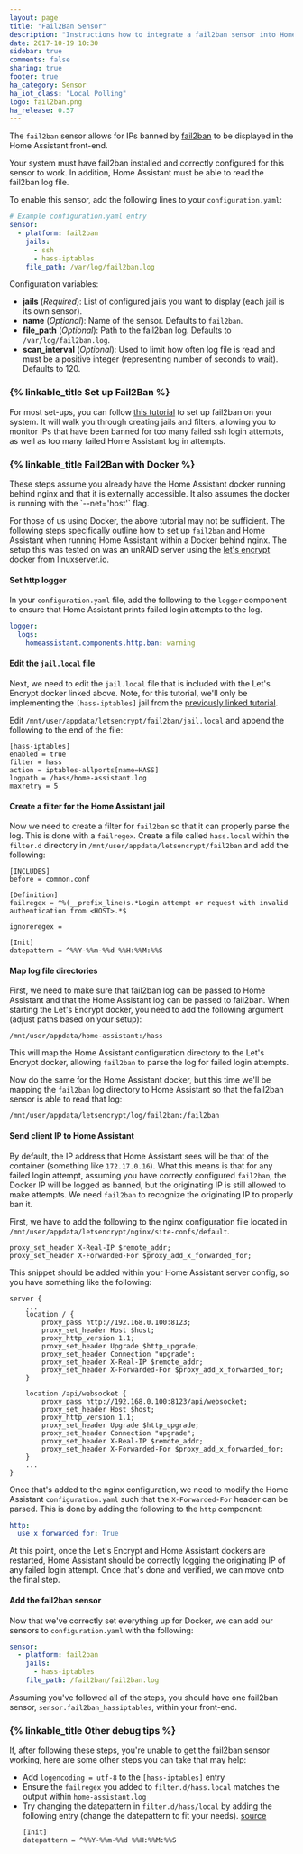 ```yaml
---
layout: page
title: "Fail2Ban Sensor"
description: "Instructions how to integrate a fail2ban sensor into Home Assistant."
date: 2017-10-19 10:30
sidebar: true
comments: false
sharing: true
footer: true
ha_category: Sensor
ha_iot_class: "Local Polling"
logo: fail2ban.png
ha_release: 0.57
---
```



The `fail2ban` sensor allows for IPs banned by [fail2ban](https://www.fail2ban.org/wiki/index.php/Main_Page) to be displayed in the Home Assistant front-end.  

<p class='note'>
Your system must have fail2ban installed and correctly configured for this sensor to work.  In addition, Home Assistant must be able to read the fail2ban log file.
</p>

To enable this sensor, add the following lines to your `configuration.yaml`:

```yaml
# Example configuration.yaml entry
sensor:
  - platform: fail2ban
    jails:
      - ssh
      - hass-iptables
    file_path: /var/log/fail2ban.log
```

Configuration variables:

- **jails** (*Required*): List of configured jails you want to display (each jail is its own sensor).
- **name** (*Optional*): Name of the sensor. Defaults to `fail2ban`.
- **file_path** (*Optional*): Path to the fail2ban log.  Defaults to `/var/log/fail2ban.log`.
- **scan_interval** (*Optional*): Used to limit how often log file is read and must be a positive integer (representing number of seconds to wait).  Defaults to 120.

### {% linkable_title Set up Fail2Ban %}

For most set-ups, you can follow [this tutorial](https://home-assistant.io/cookbook/fail2ban/) to set up fail2ban on your system.  It will walk you through creating jails and filters, allowing you to monitor IPs that have been banned for too many failed ssh login attempts, as well as too many failed Home Assistant log in attempts.

### {% linkable_title Fail2Ban with Docker %}

<p class='note'>
These steps assume you already have the Home Assistant docker running behind nginx and that it is externally accessible.  It also assumes the docker is running with the `--net='host'` flag.
</p>

For those of us using Docker, the above tutorial may not be sufficient.  The following steps specifically outline how to set up `fail2ban` and Home Assistant when running Home Assistant within a Docker behind nginx.  The setup this was tested on was an unRAID server using the [let's encrypt docker](https://github.com/linuxserver/docker-letsencrypt) from linuxserver.io.

#### Set http logger

In your `configuration.yaml` file, add the following to the `logger` component to ensure that Home Assistant prints failed login attempts to the log.

```yaml
logger:
  logs:
    homeassistant.components.http.ban: warning
```

#### Edit the `jail.local` file

Next, we need to edit the `jail.local` file that is included with the Let's Encrypt docker linked above.  Note, for this tutorial, we'll only be implementing the `[hass-iptables]` jail from the [previously linked tutorial](https://home-assistant.io/cookbook/fail2ban/).

Edit `/mnt/user/appdata/letsencrypt/fail2ban/jail.local` and append the following to the end of the file:

```
[hass-iptables]
enabled = true
filter = hass
action = iptables-allports[name=HASS]
logpath = /hass/home-assistant.log
maxretry = 5
```

#### Create a filter for the Home Assistant jail

Now we need to create a filter for `fail2ban` so that it can properly parse the log.  This is done with a `failregex`.  Create a file called `hass.local` within the `filter.d` directory in `/mnt/user/appdata/letsencrypt/fail2ban` and add the following:

```
[INCLUDES]
before = common.conf

[Definition]
failregex = ^%(__prefix_line)s.*Login attempt or request with invalid authentication from <HOST>.*$

ignoreregex =

[Init]
datepattern = ^%%Y-%%m-%%d %%H:%%M:%%S
```

#### Map log file directories

First, we need to make sure that fail2ban log can be passed to Home Assistant and that the Home Assistant log can be passed to fail2ban.  When starting the Let's Encrypt docker, you need to add the following argument (adjust paths based on your setup):

```
/mnt/user/appdata/home-assistant:/hass
```

This will map the Home Assistant configuration directory to the Let's Encrypt docker, allowing `fail2ban` to parse the log for failed login attempts.

Now do the same for the Home Assistant docker, but this time we'll be mapping the `fail2ban` log directory to Home Assistant so that the fail2ban sensor is able to read that log:

```
/mnt/user/appdata/letsencrypt/log/fail2ban:/fail2ban
```


#### Send client IP to Home Assistant

By default, the IP address that Home Assistant sees will be that of the container (something like `172.17.0.16`).  What this means is that for any failed login attempt, assuming you have correctly configured `fail2ban`, the Docker IP will be logged as banned, but the originating IP is still allowed to make attempts.  We need `fail2ban` to recognize the originating IP to properly ban it.

First, we have to add the following to the nginx configuration file located in `/mnt/user/appdata/letsencrypt/nginx/site-confs/default`.  

```
proxy_set_header X-Real-IP $remote_addr;
proxy_set_header X-Forwarded-For $proxy_add_x_forwarded_for;
```

This snippet should be added within your Home Assistant server config, so you have something like the following:

```
server {
    ...
    location / {
        proxy_pass http://192.168.0.100:8123;	
        proxy_set_header Host $host;
        proxy_http_version 1.1;
        proxy_set_header Upgrade $http_upgrade;
        proxy_set_header Connection "upgrade";
        proxy_set_header X-Real-IP $remote_addr;
        proxy_set_header X-Forwarded-For $proxy_add_x_forwarded_for;
    }

    location /api/websocket {
        proxy_pass http://192.168.0.100:8123/api/websocket;
        proxy_set_header Host $host;
        proxy_http_version 1.1;
        proxy_set_header Upgrade $http_upgrade;
        proxy_set_header Connection "upgrade";
        proxy_set_header X-Real-IP $remote_addr;
        proxy_set_header X-Forwarded-For $proxy_add_x_forwarded_for;
    } 
    ...
}
```

Once that's added to the nginx configuration, we need to modify the Home Assistant `configuration.yaml` such that the `X-Forwarded-For` header can be parsed.  This is done by adding the following to the `http` component:

```yaml
http:
  use_x_forwarded_for: True
```

At this point, once the Let's Encrypt and Home Assistant dockers are restarted, Home Assistant should be correctly logging the originating IP of any failed login attempt.  Once that's done and verified, we can move onto the final step.

#### Add the fail2ban sensor

Now that we've correctly set everything up for Docker, we can add our sensors to `configuration.yaml` with the following:

```yaml
sensor:
  - platform: fail2ban
    jails:
      - hass-iptables
    file_path: /fail2ban/fail2ban.log
```

Assuming you've followed all of the steps, you should have one fail2ban sensor, `sensor.fail2ban_hassiptables`, within your front-end.

### {% linkable_title Other debug tips %}

If, after following these steps, you're unable to get the fail2ban sensor working, here are some other steps you can take that may help:

- Add `logencoding = utf-8` to the `[hass-iptables]` entry
- Ensure the `failregex` you added to `filter.d/hass.local` matches the output within `home-assistant.log`
- Try changing the datepattern in `filter.d/hass/local` by adding the following entry (change the datepattern to fit your needs). [source](https://github.com/fail2ban/fail2ban/issues/174)
    ```
    [Init]
    datepattern = ^%%Y-%%m-%%d %%H:%%M:%%S
    ```
